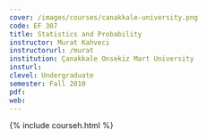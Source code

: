 ```yaml
---
cover: /images/courses/canakkale-university.png
code: EF 307
title: Statistics and Probability
instructor: Murat Kahveci
instructorurl: /murat
institution: Çanakkale Onsekiz Mart University
insturl:
clevel: Undergraduate
semester: Fall 2010
pdf:
web:
---
```

{% include courseh.html %}